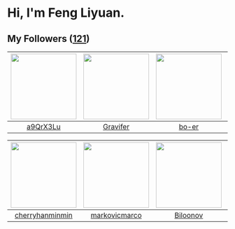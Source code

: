 # Hi, I'm Feng Liyuan.

## My Followers ([121](https://github.com/SunRunAway?tab=followers))

| <img src="https://avatars.githubusercontent.com/u/46620760?v=4" width="150" height="150" /> | <img src="https://avatars.githubusercontent.com/u/44160838?v=4" width="150" height="150" /> | <img src="https://avatars.githubusercontent.com/u/49479987?v=4" width="150" height="150" /> | <img src="https://avatars.githubusercontent.com/u/171114883?v=4" width="150" height="150" /> |
| :-----------------------------------------------------------------------------------------: | :-----------------------------------------------------------------------------------------: | :-----------------------------------------------------------------------------------------: | :------------------------------------------------------------------------------------------: |
|                           [a9QrX3Lu](https://github.com/a9QrX3Lu)                           |                           [Gravifer](https://github.com/Gravifer)                           |                              [bo-er](https://github.com/bo-er)                              |                           [wei-intel](https://github.com/wei-intel)                          |

| <img src="https://avatars.githubusercontent.com/u/83270523?v=4" width="150" height="150" /> | <img src="https://avatars.githubusercontent.com/u/52882128?v=4" width="150" height="150" /> | <img src="https://avatars.githubusercontent.com/u/75587879?v=4" width="150" height="150" /> | <img src="https://avatars.githubusercontent.com/u/58126365?v=4" width="150" height="150" /> |
| :-----------------------------------------------------------------------------------------: | :-----------------------------------------------------------------------------------------: | :-----------------------------------------------------------------------------------------: | :-----------------------------------------------------------------------------------------: |
|                    [cherryhanminmin](https://github.com/cherryhanminmin)                    |                      [markovicmarco](https://github.com/markovicmarco)                      |                           [Biloonov](https://github.com/Biloonov)                           |                       [kellyraymond](https://github.com/kellyraymond)                       |
